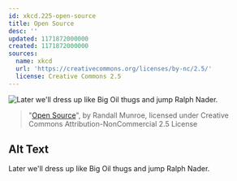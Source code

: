 ```yaml
---
id: xkcd.225-open-source
title: Open Source
desc: ''
updated: 1171872000000
created: 1171872000000
sources:
  name: xkcd
  url: 'https://creativecommons.org/licenses/by-nc/2.5/'
  license: Creative Commons 2.5
---
```

![Later we'll dress up like Big Oil thugs and jump Ralph Nader.](https://imgs.xkcd.com/comics/open_source.png)
> "[Open Source](https://xkcd.com/225/)", by Randall Munroe, licensed under Creative Commons Attribution-NonCommercial 2.5 License

## Alt Text
Later we'll dress up like Big Oil thugs and jump Ralph Nader.
